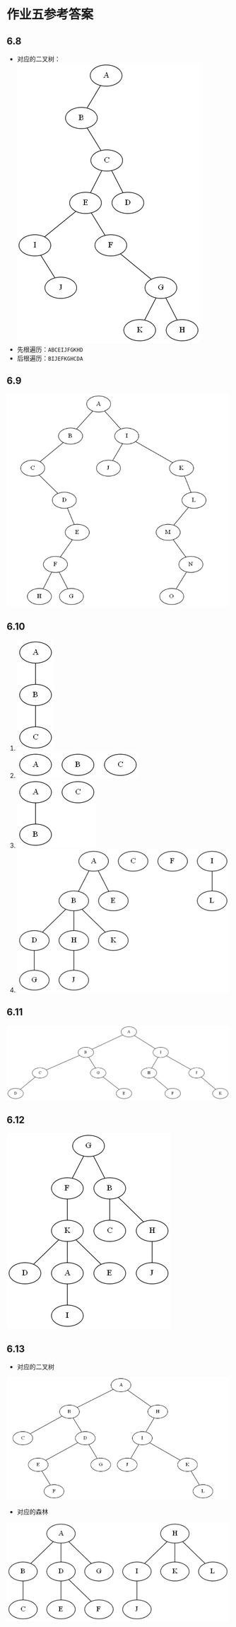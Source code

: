 # 作业五参考答案

## 6.8
- 对应的二叉树：
![6.8](./pic/6.8.png)
- 先根遍历：`ABCEIJFGKHD`
- 后根遍历：`BIJEFKGHCDA`

## 6.9
![6.9](./pic/6.9.png)

## 6.10
1. ![6.10_1](./pic/6.10_1.png)
2. ![6.10_1](./pic/6.10_2.png)
3. ![6.10_3](./pic/6.10_3.png)
4. ![6.10_4](./pic/6.10_4.png)

## 6.11
![6.11](./pic/6.11.png)

## 6.12
![6.12](./pic/6.12.png)

## 6.13
- 对应的二叉树

![6.13](./pic/6.13.png)

- 对应的森林

![6.13_1](./pic/6.13_1.png)
